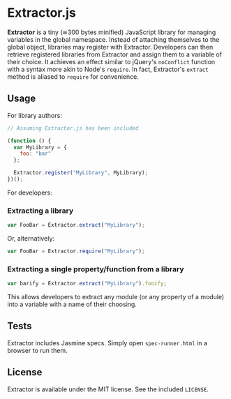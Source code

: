 # Extractor.js

**Extractor** is a tiny (&cong;300 bytes minified) JavaScript library for managing variables in the global namespace. Instead of attaching themselves to the global object, libraries may register with Extractor. Developers can then retrieve registered libraries from Extractor and assign them to a variable of their choice. It achieves an effect similar to jQuery's `noConflict` function with a syntax more akin to Node's `require`. In fact, Extractor's `extract` method is aliased to `require` for convenience.

## Usage

For library authors:

```javascript
// Assuming Extractor.js has been included

(function () {
  var MyLibrary = {
    foo: "bar"
  };

  Extractor.register("MyLibrary", MyLibrary);
})();
```

For developers:

### Extracting a library

```javascript
var FooBar = Extractor.extract("MyLibrary");
```

Or, alternatively:

```javascript
var FooBar = Extractor.require("MyLibrary");
```

### Extracting a single property/function from a library

```javascript
var barify = Extractor.extract("MyLibrary").fooify;
```

This allows developers to extract any module (or any property of a module) into a variable with a name of their choosing.

## Tests

Extractor includes Jasmine specs. Simply open `spec-runner.html` in a browser to run them.

## License

Extractor is available under the MIT license. See the included `LICENSE`.
